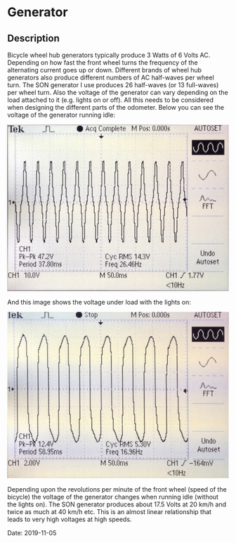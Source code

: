 # Generator

## Description

Bicycle wheel hub generators typically produce 3 Watts of 6 Volts AC. Depending on how fast the front wheel turns the frequency of the alternating current goes up or down. Different brands of wheel hub generators also produce different numbers of AC half-waves per wheel turn. The SON generator I use produces 26 half-waves (or 13 full-waves) per wheel turn. Also the voltage of the generator can vary depending on the load attached to it (e.g. lights on or off). All this needs to be considered when designing the different parts of the odometer. Below you can see the voltage of the generator running idle:

![idle](images/hub-generator-idle.jpeg)

And this image shows the voltage under load with the lights on:

![load](images/hub-generator-load.jpeg)

Depending upon the revolutions per minute of the front wheel (speed of the bicycle) the voltage of the generator changes when running idle (without the lights on). The SON generator produces about 17.5 Volts at 20 km/h and twice as much at 40 km/h etc. This is an almost linear relationship that leads to very high voltages at high speeds.
 
Date: 2019-11-05
